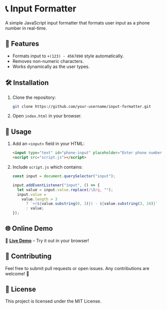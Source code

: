 # 📞 Input Formatter

A simple JavaScript input formatter that formats user input as a phone number in real-time.

## 🚀 Features

- Formats input to `+(123) - 4567890` style automatically.
- Removes non-numeric characters.
- Works dynamically as the user types.

## 🛠️ Installation

1. Clone the repository:
   ```sh
   git clone https://github.com/your-username/input-formatter.git
   ```
2. Open `index.html` in your browser.

## 📜 Usage

1. Add an `<input>` field in your HTML:
   ```html
   <input type="text" id="phone-input" placeholder="Enter phone number" />
   <script src="script.js"></script>
   ```
2. Include `script.js` which contains:

   ```js
   const input = document.querySelector("input");

   input.addEventListener("input", () => {
     let value = input.value.replace(/\D/g, "");
     input.value =
       value.length > 3
         ? `+(${value.substring(0, 3)}) - ${value.substring(3, 10)}`
         : value;
   });
   ```

## 🌐 Online Demo

🔗 **[Live Demo](https://your-demo-link.com)** – Try it out in your browser!

## 📌 Contributing

Feel free to submit pull requests or open issues. Any contributions are welcome! 🚀

## 📜 License

This project is licensed under the MIT License.
